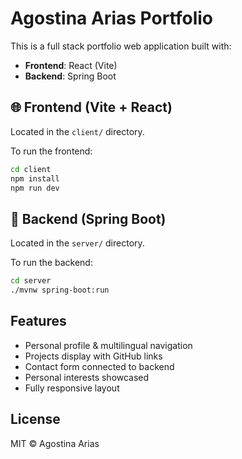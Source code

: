 # Agostina Arias Portfolio

This is a full stack portfolio web application built with:

- **Frontend**: React (Vite)
- **Backend**: Spring Boot

## 🌐 Frontend (Vite + React)

Located in the `client/` directory.

To run the frontend:

```bash
cd client
npm install
npm run dev
```

## 🧩 Backend (Spring Boot)

Located in the `server/` directory.

To run the backend:

```bash
cd server
./mvnw spring-boot:run
```

## Features

- Personal profile & multilingual navigation
- Projects display with GitHub links
- Contact form connected to backend
- Personal interests showcased
- Fully responsive layout

## License

MIT © Agostina Arias
